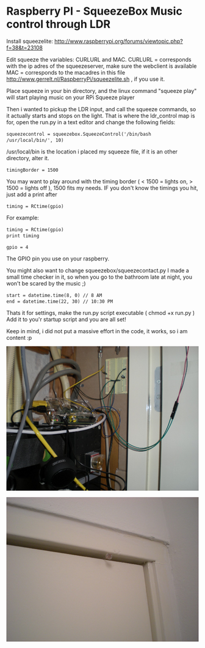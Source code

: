 Raspberry PI - SqueezeBox Music control through LDR
===============
Install squeezelite:
http://www.raspberrypi.org/forums/viewtopic.php?f=38&t=23108

Edit squeeze the variables:
CURLURL and MAC.
CURLURL = corresponds with the ip adres of the squeezeserver, make sure the webclient is available
MAC = corresponds to the macadres in this file http://www.gerrelt.nl/RaspberryPi/squeezelite.sh , if you use it. 

Place squeeze in your bin directory, and the linux command "squeeze play" will start playing music on your RPi Squeeze player

Then i wanted to pickup the LDR input, and call the squeeze commands, so it actually starts and stops on the light.
That is where the ldr_control map is for, open the run.py in a text editor and change the following fields:
```
squeezecontrol = squeezebox.SqueezeControl('/bin/bash /usr/local/bin/', 10)
```
/usr/local/bin is the location i placed my squeeze file, if it is an other directory, alter it.
```
timingBorder = 1500
```
You may want to play around with the timing border ( < 1500 = lights on, > 1500 = lights off ), 1500 fits my needs.
IF you don't know the timings you hit, just add a print after 
```
timing = RCtime(gpio)
```
For example:
```
timing = RCtime(gpio)
print timing
```

```
gpio = 4
```
The GPIO pin you use on your raspberry. 



You might also want to change squeezebox/squeezecontact.py
I made a small time checker in it, so when you go to the bathroom late at night, you won't be scared by the music ;)
```
start = datetime.time(8, 0) // 8 AM
end = datetime.time(22, 30) // 10:30 PM
```
Thats it for settings, make the run.py script executable ( chmod +x run.py )
Add it to you'r startup script and you are all set!


Keep in mind, i did not put a massive effort in the code, it works, so i am content :p

![Hardware Setup](https://raw.githubusercontent.com/arnovr/rpi-ldr-control/master/images/DSCN2195.JPG "Hardware Setup")

![LDR](https://raw.githubusercontent.com/arnovr/rpi-ldr-control/master/images/DSCN2194.JPG "LDR")


